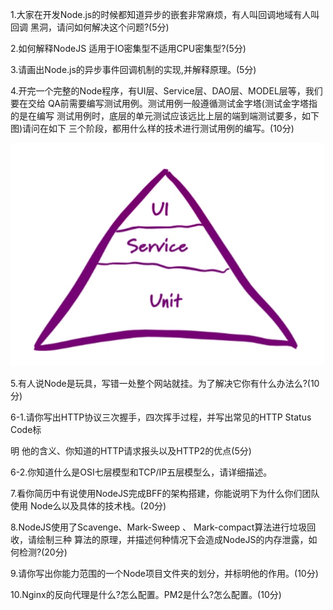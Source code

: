 1.大家在开发Node.js的时候都知道异步的嵌套非常麻烦，有人叫回调地域有人叫回调
黑洞，请问如何解决这个问题?(5分)



2.如何解释NodeJS 适用于IO密集型不适用CPU密集型?(5分)



3.请画出Node.js的异步事件回调机制的实现,并解释原理。(5分)



4.开完一个完整的Node程序，有UI层、Service层、DAO层、MODEL层等，我们要在交给
QA前需要编写测试用例。测试用例一般遵循测试金字塔(测试金字塔指的是在编写
测试用例时，底层的单元测试应该远比上层的端到端测试要多，如下图)请问在如下
三个阶段，都用什么样的技术进行测试用例的编写。(10分)

![](./images/1.png)



5.有人说Node是玩具，写错一处整个网站就挂。为了解决它你有什么办法么?(10分)



6-1.请你写出HTTP协议三次握手，四次挥手过程，并写出常见的HTTP Status Code标 

明 他的含义、你知道的HTTP请求报头以及HTTP2的优点(5分) 



6-2.你知道什么是OSI七层模型和TCP/IP五层模型么，请详细描述。 



7.看你简历中有说使用NodeJS完成BFF的架构搭建，你能说明下为什么你们团队使用 Node么以及具体的技术栈。(20分) 



8.NodeJS使用了Scavenge、Mark-Sweep 、 Mark-compact算法进行垃圾回收，请绘制三种
算法的原理，并描述何种情况下会造成NodeJS的内存泄露，如何检测?(20分)



9.请你写出你能力范围的一个Node项目文件夹的划分，并标明他的作用。(10分)



10.Nginx的反向代理是什么?怎么配置。PM2是什么?怎么配置。(10分)